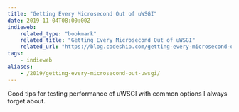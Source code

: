 ```yaml
---
title: "Getting Every Microsecond Out of uWSGI"
date: 2019-11-04T08:00:00Z
indieweb:
    related_type: "bookmark"
    related_title: "Getting Every Microsecond Out of uWSGI"
    related_url: "https://blog.codeship.com/getting-every-microsecond-out-of-uwsgi/"
tags:
    - indieweb
aliases:
    - /2019/getting-every-microsecond-out-uwsgi/
---
```

Good tips for testing performance of uWSGI with common options I always forget about.
